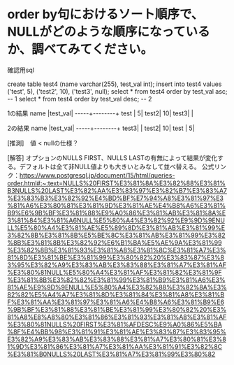 # order by句におけるソート順序で、NULLがどのような順序になっているか、調べてみてください。
確認用sql

create table test4 (name varchar(255), test_val int);
insert into test4 values ('test', 5), ('test2', 10), ('test3', null);
select * from test4 order by test_val asc; -- 1
select * from test4 order by test_val desc; -- 2

1の結果
name |test_val|
-----+--------+
test |       5|
test2|      10|
test3|        |

2の結果
name |test_val|
-----+--------+
test3|        |
test2|      10|
test |       5|

[推測]　値 < nullの仕様？

[解答]
オプションのNULLS FIRST、NULLS LASTの有無によって結果が変化する。デフォルトは全て非NULL値よりも大きいとみなして並べ替える。
公式リンク：https://www.postgresql.jp/document/15/html/queries-order.html#:~:text=NULLS%20FIRST%E3%81%8A%E3%82%88%E3%81%B3NULLS%20LAST%E3%82%AA%E3%83%97%E3%82%B7%E3%83%A7%E3%83%B3%E3%82%92%E4%BD%BF%E7%94%A8%E3%81%97%E3%81%A6%E3%80%81%E3%81%9D%E3%81%AE%E4%B8%A6%E3%81%B9%E6%9B%BF%E3%81%88%E9%A0%86%E3%81%AB%E3%81%8A%E3%81%84%E3%81%A6NULL%E5%80%A4%E3%82%92%E9%9D%9ENULL%E5%80%A4%E3%81%AE%E5%89%8D%E3%81%AB%E3%81%99%E3%82%8B%E3%81%8B%E5%BE%8C%E3%81%AB%E3%81%99%E3%82%8B%E3%81%8B%E3%82%92%E6%B1%BA%E5%AE%9A%E3%81%99%E3%82%8B%E3%81%93%E3%81%A8%E3%81%8C%E3%81%A7%E3%81%8D%E3%81%BE%E3%81%99%E3%80%82%20%E3%83%87%E3%83%95%E3%82%A9%E3%83%AB%E3%83%88%E3%81%A7%E3%81%AF%E3%80%81NULL%E5%80%A4%E3%81%AF%E3%81%82%E3%81%9F%E3%81%8B%E3%82%82%E3%81%99%E3%81%B9%E3%81%A6%E3%81%AE%E9%9D%9ENULL%E5%80%A4%E3%82%88%E3%82%8A%E3%82%82%E5%A4%A7%E3%81%8D%E3%81%84%E3%81%A8%E3%81%BF%E3%81%AA%E3%81%97%E3%81%A6%E4%B8%A6%E3%81%B9%E6%9B%BF%E3%81%88%E3%81%BE%E3%81%99%E3%80%82%20%E3%81%A8%E8%A8%80%E3%81%86%E3%81%93%E3%81%A8%E3%81%AF%E3%80%81NULLS%20FIRST%E3%81%AFDESC%E9%A0%86%E5%BA%8F%E4%BB%98%E3%81%91%E3%81%AE%E3%83%87%E3%83%95%E3%82%A9%E3%83%AB%E3%83%88%E3%81%A7%E3%80%81%E3%81%9D%E3%81%86%E3%81%A7%E3%81%AA%E3%81%91%E3%82%8C%E3%81%B0NULLS%20LAST%E3%81%A7%E3%81%99%E3%80%82
